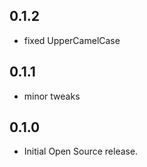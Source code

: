 ## 0.1.2

* fixed UpperCamelCase

## 0.1.1

* minor tweaks

## 0.1.0

* Initial Open Source release.